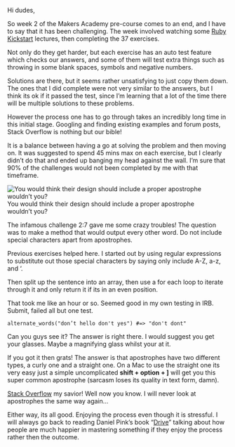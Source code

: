 Hi dudes,

So week 2 of the Makers Academy pre-course comes to an end, and I have to say that it has been challenging. The week involved watching some [Ruby Kickstart](https://vimeo.com/channels/844657) lectures, then completing the 37 exercises.

Not only do they get harder, but each exercise has an auto test feature which checks our answers, and some of them will test extra things such as throwing in some blank spaces, symbols and negative numbers.

Solutions are there, but it seems rather unsatisfying to just copy them down. The ones that I did complete were not very similar to the answers, but I think its ok if it passed the test, since I’m learning that a lot of the time there will be multiple solutions to these problems.

However the process one has to go through takes an incredibly long time in this initial stage. Googling and finding existing examples and forum posts, Stack Overflow is nothing but our bible!

It is a balance between having a go at solving the problem and then moving on. It was suggested to spend 45 mins max on each exercise, but I clearly didn’t do that and ended up banging my head against the wall. I’m sure that 90% of the challenges would not been completed by me with that timeframe.

![You would think their design should include a proper apostrophe wouldn’t you?](https://cdn-images-1.medium.com/max/800/1*pjmBS9r0NAqrcuWLnouvlQ.jpeg)
You would think their design should include a proper apostrophe wouldn’t you?

The infamous challenge 2:7 gave me some crazy troubles! The question was to make a method that would output every other word. Do not include special characters apart from apostrophes.

Previous exercises helped here. I started out by using regular expressions to substitute out those special characters by saying only include A-Z, a-z, and ‘.

Then split up the sentence into an array, then use a for each loop to iterate through it and only return it if its in an even position.

That took me like an hour or so. Seemed good in my own testing in IRB. Submit, failed all but one test.

```
alternate_words("don’t hello don't yes") #=> "don't dont"
```

Can you guys see it? The answer is right there. I would suggest you get your glasses. Maybe a magnifying glass whilst your at it.

If you got it then grats! The answer is that apostrophes have two different types, a curly one and a straight one. On a Mac to use the straight one its very easy just a simple uncomplicated **shift + option + \]** will get you this super common apostrophe (sarcasm loses its quality in text form, damn).

[Stack Overflow](https://stackoverflow.com/questions/45111600/keeping-a-single-quotation-mark-in-regular-expression-ignored) my savior! Well now you know. I will never look at apostrophes the same way again…

Either way, its all good. Enjoying the process even though it is stressful. I will always go back to reading Daniel Pink’s book “[Drive](https://www.amazon.co.uk/Drive-Daniel-H-Pink/dp/184767769X/ref=sr_1_1?ie=UTF8&qid=1500289707&sr=8-1&keywords=drive)” talking about how people are much happier in mastering something if they enjoy the process rather then the outcome.